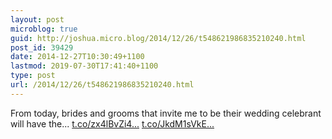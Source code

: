 ```yaml
---
layout: post
microblog: true
guid: http://joshua.micro.blog/2014/12/26/t548621986835210240.html
post_id: 39429
date: 2014-12-27T10:30:49+1100
lastmod: 2019-07-30T17:41:40+1100
type: post
url: /2014/12/26/t548621986835210240.html
---
```

From today, brides and grooms that invite me to be their wedding celebrant will have the... [t.co/zx4lBvZi4...](http://t.co/zx4lBvZi4X) [t.co/JkdM1sVkE...](http://t.co/JkdM1sVkEH)
